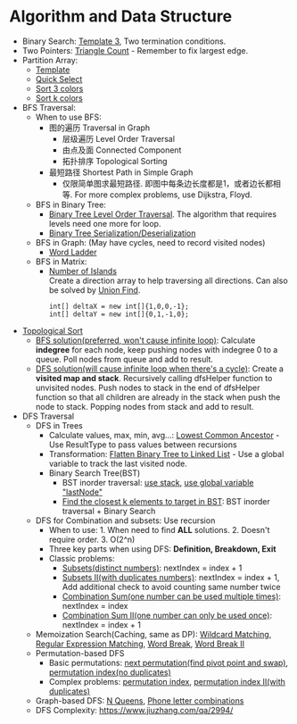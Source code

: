 # Algorithm and Data Structure

- Binary Search: [Template 3](https://aaronice.gitbooks.io/lintcode/content/knowledge/binary-search.html), Two termination conditions.  
- Two Pointers: [Triangle Count](https://www.lintcode.com/problem/triangle-count/description) - Remember to fix largest edge.  
- Partition Array:
  - [Template](https://www.lintcode.com/problem/partition-array/description)
  - [Quick Select](https://www.lintcode.com/problem/kth-largest-element/description)
  - [Sort 3 colors](https://www.lintcode.com/problem/sort-colors/my-submissions)
  - [Sort k colors](https://www.lintcode.com/problem/sort-colors-ii/description)  
- BFS Traversal:
  - When to use BFS:
    - 图的遍历 Traversal in Graph
      - 层级遍历 Level Order Traversal
      - 由点及面 Connected Component
      - 拓扑排序 Topological Sorting
    - 最短路径 Shortest Path in Simple Graph
      - 仅限简单图求最短路径. 即图中每条边长度都是1，或者边长都相等. For more complex problems, use Dijkstra, Floyd.
  - BFS in Binary Tree: 
    - [Binary Tree Level Order Traversal](https://www.lintcode.com/problem/binary-tree-level-order-traversal/). The algorithm that requires levels need one more for loop.
    - [Binary Tree Serialization/Deserialization](https://www.lintcode.com/problem/serialize-and-deserialize-binary-tree/description)
  - BFS in Graph: (May have cycles, need to record visited nodes)
    - [Word Ladder](https://www.lintcode.com/problem/word-ladder/description)
  - BFS in Matrix: 
    - [Number of Islands](https://www.lintcode.com/problem/number-of-islands/description)  
      Create a direction array to help traversing all directions. Can also be solved by [Union Find](https://www.lintcode.com/problem/graph-valid-tree/description).
      ``` 
      int[] deltaX = new int[]{1,0,0,-1};
      int[] deltaY = new int[]{0,1,-1,0};
      ```
- [Topological Sort](https://www.lintcode.com/problem/topological-sorting/description)
  - [BFS solution(preferred, won't cause infinite loop)](https://www.geeksforgeeks.org/topological-sorting-indegree-based-solution/): Calculate **indegree** for each node, keep pushing nodes with indegree 0 to a queue. Poll nodes from queue and add to result.
  - [DFS solution(will cause infinite loop when there's a cycle)](https://www.geeksforgeeks.org/topological-sorting/): Create a **visited map and stack**. Recursively calling dfsHelper function to unvisited nodes. Push nodes to stack in the end of dfsHelper function so that all children are already in the stack when push the node to stack. Popping nodes from stack and add to result.
- DFS Traversal
  - DFS in Trees
    - Calculate values, max, min, avg...: [Lowest Common Ancestor](https://www.lintcode.com/problem/lowest-common-ancestor/description) - Use ResultType to pass values between recursions
    - Transformation: [Flatten Binary Tree to Linked List](https://www.lintcode.com/problem/flatten-binary-tree-to-linked-list/) - Use a global variable to track the last visited node.
    - Binary Search Tree(BST)
      - BST inorder traversal: [use stack](https://www.lintcode.com/problem/binary-search-tree-iterator/description), [use global variable "lastNode"](https://www.lintcode.com/problem/validate-binary-search-tree/my-submissions)
      - [Find the closest k elements to target in BST](https://www.lintcode.com/problem/closest-binary-search-tree-value-ii/description): BST inorder traversal + Binary Search
  - DFS for Combination and subsets: Use recursion
    - When to use: 1. When need to find **ALL** solutions. 2. Doesn't require order. 3. O(2^n)
    - Three key parts when using DFS: **Definition, Breakdown, Exit**
    - Classic problems:
      - [Subsets(distinct numbers)](https://www.lintcode.com/problem/subsets/description): nextIndex = index + 1
      - [Subsets II(with duplicates numbers)](https://www.lintcode.com/problem/subsets-ii/description): nextIndex = index + 1, Add additional check to avoid counting same number twice
      - [Combination Sum(one number can be used multiple times)](https://www.lintcode.com/problem/combination-sum/description): nextIndex = index
      - [Combination Sum II(one number can only be used once)](https://www.lintcode.com/problem/combination-sum-ii/description): nextIndex = index + 1
  - Memoization Search(Caching, same as DP): [Wildcard Matching](https://www.lintcode.com/problem/wildcard-matching/description), [Regular Expression Matching](https://www.lintcode.com/problem/regular-expression-matching/description), [Word Break](https://www.lintcode.com/problem/word-break/description), [Word Break II](https://www.lintcode.com/problem/word-break-ii/description)
  - Permutation-based DFS
    - Basic permutations: [next permutation(find pivot point and swap)](https://www.lintcode.com/problem/next-permutation/description), [permutation index(no duplicates)](https://www.lintcode.com/problem/permutation-index/description)
    - Complex problems: [permutation index](https://www.lintcode.com/problem/permutation-index/description), [permutation index II(with duplicates)](https://www.lintcode.com/problem/permutation-index-ii/description)
  - Graph-based DFS: [N Queens](https://www.lintcode.com/problem/n-queens/description), [Phone letter combinations](https://www.lintcode.com/problem/letter-combinations-of-a-phone-number/description)
  - DFS Complexity: https://www.jiuzhang.com/qa/2994/

